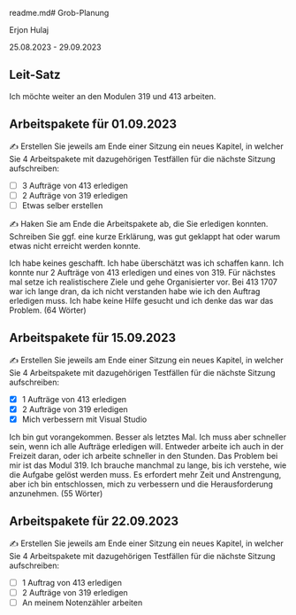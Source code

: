 readme.md# Grob-Planung

Erjon Hulaj

25.08.2023 - 29.09.2023

## Leit-Satz

Ich möchte weiter an den Modulen 319 und 413 arbeiten.

## Arbeitspakete für 01.09.2023

✍️ Erstellen Sie jeweils am Ende einer Sitzung ein neues Kapitel, in welcher Sie 4 Arbeitspakete mit dazugehörigen Testfällen für die nächste Sitzung aufschreiben:

- [ ] 3 Aufträge von 413 erledigen
- [ ] 2 Aufträge von 319 erledigen
- [ ] Etwas selber erstellen

✍️  Haken Sie am Ende die Arbeitspakete ab, die Sie erledigen konnten. Schreiben Sie ggf. eine kurze Erklärung, was gut geklappt hat oder warum etwas nicht erreicht werden konnte.

Ich habe keines geschafft. Ich habe überschätzt was ich schaffen kann. Ich konnte nur 2 Aufträge von 413 erledigen und eines von 319. Für nächstes mal setze ich realistischere Ziele und gehe Organisierter vor. Bei 413 1707 war ich lange dran, da ich nicht verstanden habe wie ich den Auftrag erledigen muss. Ich habe keine Hilfe gesucht und ich denke das war das Problem. (64 Wörter)


## Arbeitspakete für 15.09.2023

✍️ Erstellen Sie jeweils am Ende einer Sitzung ein neues Kapitel, in welcher Sie 4 Arbeitspakete mit dazugehörigen Testfällen für die nächste Sitzung aufschreiben:

- [x] 1 Aufträge von 413 erledigen
- [x] 2 Aufträge von 319 erledigen
- [x] Mich verbessern mit Visual Studio

Ich bin gut vorangekommen. Besser als letztes Mal. Ich muss aber schneller sein, wenn ich alle Aufträge erledigen will. Entweder arbeite ich auch in der Freizeit daran, oder ich arbeite schneller in den Stunden. Das Problem bei mir ist das Modul 319. Ich brauche manchmal zu lange, bis ich verstehe, wie die Aufgabe gelöst werden muss. Es erfordert mehr Zeit und Anstrengung, aber ich bin entschlossen, mich zu verbessern und die Herausforderung anzunehmen. (55 Wörter)

## Arbeitspakete für 22.09.2023

✍️ Erstellen Sie jeweils am Ende einer Sitzung ein neues Kapitel, in welcher Sie 4 Arbeitspakete mit dazugehörigen Testfällen für die nächste Sitzung aufschreiben:

- [ ] 1 Auftrag von 413 erledigen
- [ ] 2 Aufträge von 319 erledigen
- [ ] An meinem Notenzähler arbeiten
